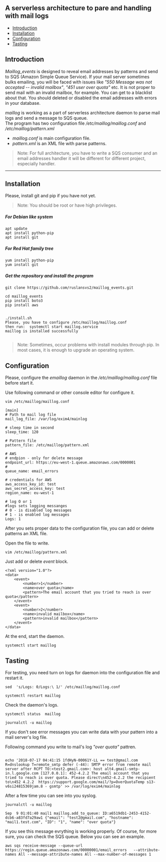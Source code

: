 ## A serverless architecture to pare and handling with mail logs

- [Introduction](#Introduction)
- [Installation](#Installation)
- [Configuration](#Configuration)
- [Tasting](#Testing)


## Introduction

*Maillog_events* is designed to reveal email addresses by patterns and send to SQS (Amazon Simple Queue Service). 
If your mail server sometimes bulks emailing, you will be faced with issues like *"550 Message was not accepted -- invalid mailbox"*,  *"451  user over quota"* etc. It is not proper to send mail with an invalid mailbox, for example. You can get to a blacklist about that. You should deleted or disabled the email addresses with errors in your database. 



*maillog* is working as a part of serverless architecture daemon to parse mail logs and send a message to SQS queue.   
The program has two configuration file */etc/maillog/maillog.conf* and */etc/maillog/pattern.xml* 

 - *maillog.conf* is main configuration file.
 - *pattern.xml* is an XML file with parse patterns. 

> Note: For full architecture, you have to write a SQS consumer and an email addresses handler it will be different for different project, especially handler.


---

## Installation
 
Please, install git and pip if you have not yet.
> Note: You should be root or have high privileges. 

##### For Debian like system 
```
apt update
apt install python-pip
apt install git

```

##### For Red Hat family tree
```
yum install python-pip
yum install git

```

##### Get the repository and install the program  

```
git clone https://github.com/ruslansvs2/maillog_events.git

cd maillog_events
pip install boto3 
pip install aws


./install.sh
Please, you have to configure /etc/maillog/maillog.conf
then run:  systemctl start maillog.service
maillog is installed successfully


``` 
> Note: Sometimes, occur problems with install modules through pip. In most cases, it is enough to upgrade an operating system.  
> 

## Configuration 
Please, configure the *emaillog* daemon in the */etc/maillog/maillog.conf* file before start it. 

Use following command or other console editor for configure it. 
```
vim /etc/maillog/maillog.conf

```

```
[main]
# Path to mail log file
mail_log_file: /var/log/exim4/mainlog

# sleep time in second
sleep_time: 120

# Pattern file
pattern_file: /etc/maillog/pattern.xml

# AWS
# endpion - only for delete message
endpoint_url: https://eu-west-1.queue.amazonaws.com/0000001
#
queue_name: email_errors

# credentials for AWS
aws_access_key_id: test
aws_secret_access_key: test
region_name: eu-west-1

# log O or 1
#logs sets logging messanges
# 0 - is disabled log messages
# 1 - is enabled log messages  
Logs: 1

```
After you sets proper data to the configuration file, you can add or delete patterns an XML file. 

Open the file to write. 
```buildoutcfg
vim /etc/maillog/pattern.xml 

```
Just add or delete *event* block. 

```buildoutcfg
<?xml version="1.0"?>
<data>
    <event>
        <number>1</number>
        <name>over quota</name>
        <pattern>The email account that you tried to reach is over quota</pattern>
    </event>
    <event>
        <number>2</number>
        <name>invalid mailbox</name>
        <pattern>invalid mailbox</pattern>
    </event>
</data>

```
At the end, start the daemon. 

```buildoutcfg
systemctl start maillog

```
## Tasting
 

For testing, you need turn on logs for daemon into the configuration file and restart it.

```buildoutcfg
sed  's/Logs: 0/Logs:\ 1/' /etc/maillog/maillog.conf 

systemctl restart maillog

```
Check the daemon's logs.

```buildoutcfg
systemctl status  maillog

journalctl -u maillog

```
If you don't see error messages you can write data with your pattern into a mail server's log file.  

Following command you write to mail's log *"over quota"* pattren.
```buildoutcfg

echo '2018-07-17 04:41:15 1fdHyN-00061Y-LL == test@gmail.com R=dnslookup T=remote_smtp defer (-44): SMTP error from remote mail server after RCPT TO:<test2.gmail.com>: host alt4.gmail-smtp-in.l.google.com [127.0.0.1]: 452-4.2.2 The email account that you tried to reach is over quota. Please direct\n452-4.2.2 the recipient to\n452 4.2.2  https://support.google.com/mail/?p=OverQuotaTemp s13-v6si24815369jam.8 - gsmtp' >> /var/log/exim4/mainlog

```

After a few time you can see into you syslog.

```buildoutcfg
journalctl -u maillog

Sep  9 01:01:40 mail1 maillog.add_to_queue: ID:a6519db1-2453-4152-dcb6-a83fd7a29aw1 {"email": "test2@gmail.com", "hostname": "mail1.test.com", "ID": "1", "name": "over quota"}

```

If you see this message evrything is working properly. Of course, for more sure, you can check the SQS queue. Below you can see an example.  
```
aws sqs receive-message --queue-url  https://regin.queue.amazonaws.com/00000001/email_errors   --attribute-names All --message-attribute-names All --max-number-of-messages 1

```